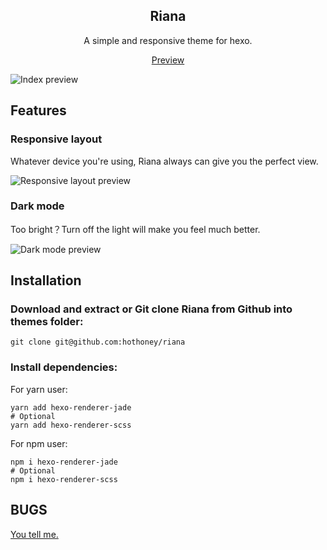 <center>
  <h2>
    Riana
  </h2>
</center>

<center>
A simple and responsive theme for hexo.
</center>

<center>

[Preview](https://hexo.hoon.cc/)
</center>

![Index preview](https://evernote-pics.oss-cn-shenzhen.aliyuncs.com/img/index-preview.jpg)

## Features

### Responsive layout

Whatever device you're using, Riana always can give you the perfect view.

![Responsive layout preview](https://evernote-pics.oss-cn-shenzhen.aliyuncs.com/img/responsive-preview.jpg)

### Dark mode

Too bright？Turn off the light will make you feel much better.

![Dark mode preview](https://evernote-pics.oss-cn-shenzhen.aliyuncs.com/img/darkmode-preview.gif)

## Installation

### Download and extract or Git clone  Riana from Github into themes folder:

`git clone git@github.com:hothoney/riana`

### Install dependencies:

For yarn user:
```shell
yarn add hexo-renderer-jade
# Optional
yarn add hexo-renderer-scss
```

For npm user:
```shell
npm i hexo-renderer-jade
# Optional
npm i hexo-renderer-scss
```

## BUGS

[You tell me.](https://github.com/hothoney/riana/issues)


